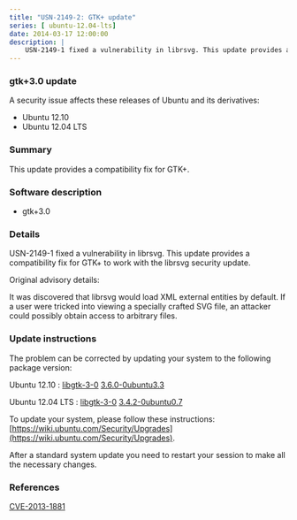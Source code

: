 ```yaml
---
title: "USN-2149-2: GTK+ update"
series: [ ubuntu-12.04-lts]
date: 2014-03-17 12:00:00
description: |
    USN-2149-1 fixed a vulnerability in librsvg. This update provides a compatibility fix for GTK+ to work with the librsvg security update.
--- 
```

 
 


### gtk+3.0 update

A security issue affects these releases of Ubuntu and its derivatives:

* Ubuntu 12.10
* Ubuntu 12.04 LTS

### Summary

This update provides a compatibility fix for GTK+. 

### Software description

* gtk+3.0 

### Details

USN-2149-1 fixed a vulnerability in librsvg. This update provides a compatibility fix for GTK+ to work with the librsvg security update.

Original advisory details:

 It was discovered that librsvg would load XML external entities by default. If a user were tricked into viewing a specially crafted SVG file, an attacker could possibly obtain access to arbitrary files. 

### Update instructions

The problem can be corrected by updating your system to the following package version:

Ubuntu 12.10
 : [libgtk-3-0](https://launchpad.net/ubuntu/+source/gtk+3.0) <span> [3.6.0-0ubuntu3.3](https://launchpad.net/ubuntu/+source/gtk+3.0/3.6.0-0ubuntu3.3) </span> 

Ubuntu 12.04 LTS
 : [libgtk-3-0](https://launchpad.net/ubuntu/+source/gtk+3.0) <span> [3.4.2-0ubuntu0.7](https://launchpad.net/ubuntu/+source/gtk+3.0/3.4.2-0ubuntu0.7) </span> 

To update your system, please follow these instructions: [https://wiki.ubuntu.com/Security/Upgrades](https://wiki.ubuntu.com/Security/Upgrades).

After a standard system update you need to restart your session to make all the necessary changes. 

### References

 
 [CVE-2013-1881](http://people.ubuntu.com/~ubuntu-security/cve/CVE-2013-1881)
 

